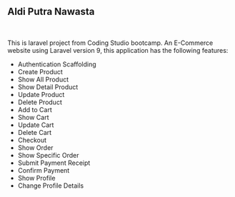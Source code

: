 <h2>Aldi Putra Nawasta</h2>
<br>
<p>This is laravel project from Coding Studio bootcamp. An E-Commerce website using Laravel version 9, this application has the following features:</p>
<ul>
  <li>Authentication Scaffolding</li>
  <li>Create Product</li>
  <li>Show All Product</li>
  <li>Show Detail Product</li>
  <li>Update Product</li>
  <li>Delete Product</li>
  <li>Add to Cart</li>
  <li>Show Cart</li>
  <li>Update Cart</li>
  <li>Delete Cart</li>
  <li>Checkout</li>
  <li>Show Order</li>
  <li>Show Specific Order</li>
  <li>Submit Payment Receipt</li>
  <li>Confirm Payment</li>
  <li>Show Profile</li>
  <li>Change Profile Details</li>
</ul>
